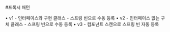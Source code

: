 #프록시 패턴


• v1 - 인터페이스와 구현 클래스 - 스프링 빈으로 수동 등록
• v2 - 인터페이스 없는 구체 클래스 - 스프링 빈으로 수동 등록
• v3 - 컴포넌트 스캔으로 스프링 빈 자동 등록